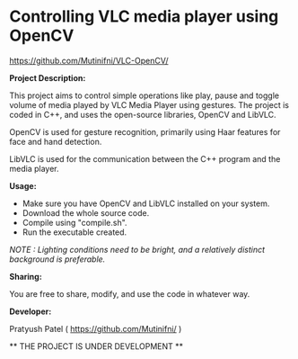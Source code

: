 Controlling VLC media player using OpenCV
=========================================
 https://github.com/Mutinifni/VLC-OpenCV/


**Project Description:**

This project aims to control simple operations like play, pause and toggle volume of media played by VLC Media Player using gestures. The project is coded in C++, and uses the open-source libraries, OpenCV and LibVLC.

OpenCV is used for gesture recognition, primarily using Haar features for face and hand detection.

LibVLC is used for the communication between the C++ program and the media player.

**Usage:**

- Make sure you have OpenCV and LibVLC installed on your system.
- Download the whole source code.
- Compile using "compile.sh".
- Run the executable created.

*NOTE : Lighting conditions need to be bright, and a relatively distinct background is preferable.*

**Sharing:**

You are free to share, modify, and use the code in whatever way.

**Developer:**

Pratyush Patel ( https://github.com/Mutinifni/ )

** THE PROJECT IS UNDER DEVELOPMENT **
